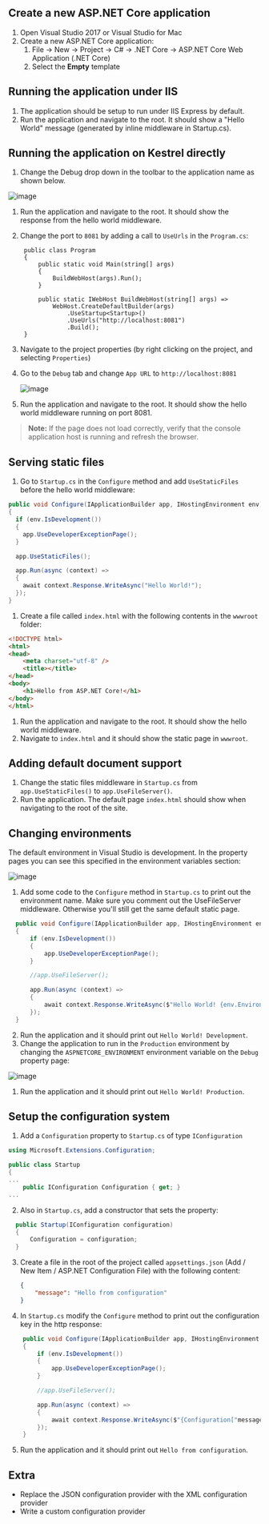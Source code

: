 
## Create a new ASP.NET Core application

1. Open Visual Studio 2017 or Visual Studio for Mac
1. Create a new ASP.NET Core application:
    1. File -> New -> Project -> C#  -> .NET Core -> ASP.NET Core Web Application (.NET Core)
    1. Select the **Empty** template

## Running the application under IIS

1. The application should be setup to run under IIS Express by default.
1. Run the application and navigate to the root. It should show a "Hello World" message (generated by inline middleware in Startup.cs).

## Running the application on Kestrel directly

1. Change the Debug drop down in the toolbar to the application name as shown below.

  ![image](Images/run-with-kestrel.png)

1. Run the application and navigate to the root. It should show the response from the hello world middleware.
1. Change the port to `8081` by adding a call to `UseUrls` in the `Program.cs`:

   ```
    public class Program
    {
        public static void Main(string[] args)
        {
            BuildWebHost(args).Run();
        }

        public static IWebHost BuildWebHost(string[] args) =>
            WebHost.CreateDefaultBuilder(args)
                .UseStartup<Startup>()
                .UseUrls("http://localhost:8081")
                .Build();
    }
   ```
1. Navigate to the project properties (by right clicking on the project, and selecting `Properties`)
1. Go to the `Debug` tab and change `App URL` to `http://localhost:8081`

   ![image](Images/run-with-kestrel.png)

1. Run the application and navigate to the root. It should show the hello world middleware running on port 8081.

> **Note:** If the page does not load correctly, verify that the console application host is running and refresh the browser.

## Serving static files

1. Go to `Startup.cs` in the `Configure` method and add `UseStaticFiles` before the hello world middleware:

  ```cs
  public void Configure(IApplicationBuilder app, IHostingEnvironment env)
  {
    if (env.IsDevelopment())
    {
      app.UseDeveloperExceptionPage();
    }

    app.UseStaticFiles();

    app.Run(async (context) =>
    {
      await context.Response.WriteAsync("Hello World!");
    });
  }
```

1. Create a file called `index.html` with the following contents in the `wwwroot` folder:

  ```html
  <!DOCTYPE html>
  <html>
  <head>
      <meta charset="utf-8" />
      <title></title>
  </head>
  <body>
      <h1>Hello from ASP.NET Core!</h1>
  </body>
  </html>
  ```

1. Run the application and navigate to the root. It should show the hello world middleware.
1. Navigate to `index.html` and it should show the static page in `wwwroot`.

## Adding default document support

1. Change the static files middleware in `Startup.cs` from `app.UseStaticFiles()` to `app.UseFileServer()`.
1. Run the application. The default page `index.html` should show when navigating to the root of the site.

## Changing environments

The default environment in Visual Studio is development. In the property pages you can see this specified in the environment variables section:

  ![image](https://cloud.githubusercontent.com/assets/95136/15806164/a57a79a2-2b3d-11e6-9551-9e106036e0c0.png)

1. Add some code to the `Configure` method in `Startup.cs` to print out the environment name. Make sure you comment out the UseFileServer middleware. Otherwise you'll still get the same default static page.

  ```cs
    public void Configure(IApplicationBuilder app, IHostingEnvironment env)
    {
        if (env.IsDevelopment())
        {
            app.UseDeveloperExceptionPage();
        }

        //app.UseFileServer();

        app.Run(async (context) =>
        {
            await context.Response.WriteAsync($"Hello World! {env.EnvironmentName}");
        });
    }
```
2. Run the application and it should print out `Hello World! Development`.
1. Change the application to run in the `Production` environment by changing the `ASPNETCORE_ENVIRONMENT` environment variable on the `Debug` property page:

  ![image](https://cloud.githubusercontent.com/assets/95136/15806196/9b52efee-2b3e-11e6-851b-35765d5b2a4d.png)

1. Run the application and it should print out `Hello World! Production`.

## Setup the configuration system

1. Add a `Configuration` property to `Startup.cs` of type `IConfiguration`

```cs
using Microsoft.Extensions.Configuration;

public class Startup
{
...
    public IConfiguration Configuration { get; }
...
```

2. Also in `Startup.cs`, add a constructor that sets the property:

  ```cs
    public Startup(IConfiguration configuration)
    {
        Configuration = configuration;
    }
  ```

3. Create a file in the root of the project called `appsettings.json` (Add / New Item / ASP.NET Configuration File) with the following content:

    ```JSON
    {
        "message": "Hello from configuration"
    }
    ```

4. In `Startup.cs` modify the `Configure` method to print out the configuration key in the http response:

```cs
    public void Configure(IApplicationBuilder app, IHostingEnvironment env)
    {
        if (env.IsDevelopment())
        {
            app.UseDeveloperExceptionPage();
        }

        //app.UseFileServer();

        app.Run(async (context) =>
        {
            await context.Response.WriteAsync($"{Configuration["message"]}");
        });
    }
```

5. Run the application and it should print out `Hello from configuration`.

## Extra
- Replace the JSON configuration provider with the XML configuration provider
- Write a custom configuration provider
